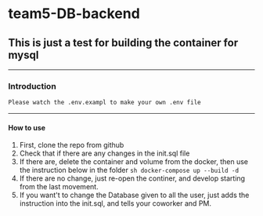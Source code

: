 # team5-DB-backend

## **This is just a test for building the container for mysql**
***
### Introduction
```sh
Please watch the .env.exampl to make your own .env file
```
---

#### How to use
1. First, clone the repo from github
2. Check that if there are any changes in the init.sql file
3. If there are, delete the container and volume from the docker, then use the instruction below in the folder
``sh
docker-compose up --build -d
``
4. If there are no change, just re-open the continer, and develop starting from the last movement.
5. If you want't to change the Database given to all the user, just adds the instruction into the init.sql, and tells your coworker and PM.